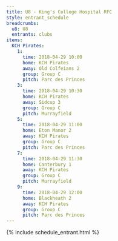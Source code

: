 ```yaml
---
title: U8 - King's College Hospital RFC
style: entrant_schedule
breadcrumbs:
  u8: U8
  entrants: clubs
items:
  KCH Pirates:
    1:
      time: 2018-04-29 10:00
      home: KCH Pirates
      away: Old Colfeians 2
      group: Group C
      pitch: Parc des Princes
    3:
      time: 2018-04-29 10:30
      home: KCH Pirates
      away: Sidcup 3
      group: Group C
      pitch: Murrayfield
    5:
      time: 2018-04-29 11:00
      home: Eton Manor 2
      away: KCH Pirates
      group: Group C
      pitch: Parc des Princes
    7:
      time: 2018-04-29 11:30
      home: Canterbury 1
      away: KCH Pirates
      group: Group C
      pitch: Murrayfield
    9:
      time: 2018-04-29 12:00
      home: Blackheath 2
      away: KCH Pirates
      group: Group C
      pitch: Parc des Princes
---
```


{% include schedule_entrant.html %}
